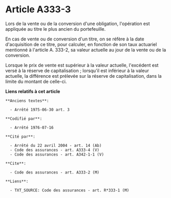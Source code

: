 # Article A333-3

Lors de la vente ou de la conversion d'une obligation, l'opération est appliquée au titre le plus ancien du portefeuille.

En cas de vente ou de conversion d'un titre, on se réfère à la date d'acquisition de ce titre, pour calculer, en fonction de
son taux actuariel mentionné à l'article A. 333-2, sa valeur actuelle au jour de la vente ou de la conversion.

Lorsque le prix de vente est supérieur à la valeur actuelle, l'excédent est versé à la réserve de capitalisation ; lorsqu'il
est inférieur à la valeur actuelle, la différence est prélevée sur la réserve de capitalisation, dans la limite du montant de
celle-ci.

**Liens relatifs à cet article**

	**Anciens textes**:

	  - Arrêté 1975-06-30 art. 3

	**Codifié par**:

	  - Arrêté 1976-07-16

	**Cité par**:

	  - Arrêté du 22 avril 2004 - art. 14 (Ab)
	  - Code des assurances - art. A333-4 (V)
	  - Code des assurances - art. A342-1-1 (V)

	**Cite**:

	  - Code des assurances - art. A333-2 (M)

	**Liens**:

	  - TXT_SOURCE: Code des assurances - art. R*333-1 (M)

